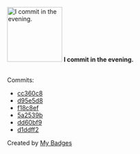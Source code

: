 <img src="https://github.com/my-badges/my-badges/blob/master/src/all-badges/time-of-commit/evening-commits.png?raw=true" alt="I commit in the evening." title="I commit in the evening." width="128">
<strong>I commit in the evening.</strong>
<br><br>

Commits:

- <a href="https://github.com/adib-yg/web/commit/cc360c873f8b4daf53d567c805fd375317d079dd">cc360c8</a>
- <a href="https://github.com/adib-yg/web/commit/d95e5d846aeb001b76709d04d22ce017c40ee766">d95e5d8</a>
- <a href="https://github.com/adib-yg/web/commit/f18c8ef311d7d42fdf997d3e006de846eef12b56">f18c8ef</a>
- <a href="https://github.com/adib-yg/web/commit/5a2539b351c878db65153a68bc80bad44bac92bb">5a2539b</a>
- <a href="https://github.com/adib-yg/web/commit/dd60bf9bbecbcdb47c1e8106d946f3a19d4c25d8">dd60bf9</a>
- <a href="https://github.com/adib-yg/web/commit/d1ddff22d29e64e143070ddad7c95c8648cf15b0">d1ddff2</a>


Created by <a href="https://github.com/my-badges/my-badges">My Badges</a>